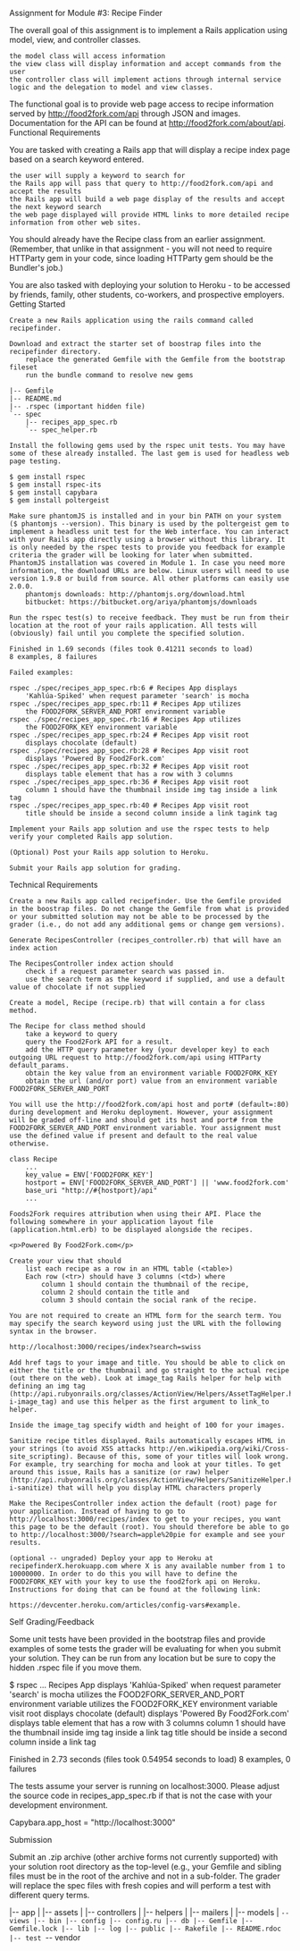 Assignment for Module #3: Recipe Finder

The overall goal of this assignment is to implement a Rails application using model, view, and controller classes.

    the model class will access information
    the view class will display information and accept commands from the user
    the controller class will implement actions through internal service logic and the delegation to model and view classes.

The functional goal is to provide web page access to recipe information served by http://food2fork.com/api through JSON and images. Documentation for the API can be found at http://food2fork.com/about/api.
Functional Requirements

You are tasked with creating a Rails app that will display a recipe index page based on a search keyword entered.

    the user will supply a keyword to search for
    the Rails app will pass that query to http://food2fork.com/api and accept the results
    the Rails app will build a web page display of the results and accept the next keyword search
    the web page displayed will provide HTML links to more detailed recipe information from other web sites.

You should already have the Recipe class from an earlier assignment. (Remember, that unlike in that assignment - you will not need to require HTTParty gem in your code, since loading HTTParty gem should be the Bundler's job.)

You are also tasked with deploying your solution to Heroku - to be accessed by friends, family, other students, co-workers, and prospective employers.
Getting Started

    Create a new Rails application using the rails command called recipefinder.

    Download and extract the starter set of boostrap files into the recipefinder directory.
        replace the generated Gemfile with the Gemfile from the bootstrap fileset
        run the bundle command to resolve new gems

    |-- Gemfile
    |-- README.md
    |-- .rspec (important hidden file)
    `-- spec
        |-- recipes_app_spec.rb
        `-- spec_helper.rb

    Install the following gems used by the rspec unit tests. You may have some of these already installed. The last gem is used for headless web page testing.

    $ gem install rspec
    $ gem install rspec-its
    $ gem install capybara
    $ gem install poltergeist

    Make sure phantomJS is installed and in your bin PATH on your system ($ phantomjs --version). This binary is used by the poltergeist gem to implement a headless unit test for the Web interface. You can interact with your Rails app directly using a browser without this library. It is only needed by the rspec tests to provide you feedback for example criteria the grader will be looking for later when submitted. PhantomJS installation was covered in Module 1. In case you need more information, the download URLs are below. Linux users will need to use version 1.9.8 or build from source. All other platforms can easily use 2.0.0.
        phantomjs downloads: http://phantomjs.org/download.html
        bitbucket: https://bitbucket.org/ariya/phantomjs/downloads

    Run the rspec test(s) to receive feedback. They must be run from their location at the root of your rails application. All tests will (obviously) fail until you complete the specified solution.

    Finished in 1.69 seconds (files took 0.41211 seconds to load)
    8 examples, 8 failures

    Failed examples:

    rspec ./spec/recipes_app_spec.rb:6 # Recipes App displays 
        'Kahlúa-Spiked' when request parameter 'search' is mocha
    rspec ./spec/recipes_app_spec.rb:11 # Recipes App utilizes 
        the FOOD2FORK_SERVER_AND_PORT environment variable
    rspec ./spec/recipes_app_spec.rb:16 # Recipes App utilizes 
        the FOOD2FORK_KEY environment variable
    rspec ./spec/recipes_app_spec.rb:24 # Recipes App visit root 
        displays chocolate (default)
    rspec ./spec/recipes_app_spec.rb:28 # Recipes App visit root 
        displays 'Powered By Food2Fork.com'
    rspec ./spec/recipes_app_spec.rb:32 # Recipes App visit root 
        displays table element that has a row with 3 columns
    rspec ./spec/recipes_app_spec.rb:36 # Recipes App visit root 
        column 1 should have the thumbnail inside img tag inside a link tag
    rspec ./spec/recipes_app_spec.rb:40 # Recipes App visit root 
        title should be inside a second column inside a link tagink tag

    Implement your Rails app solution and use the rspec tests to help verify your completed Rails app solution.

    (Optional) Post your Rails app solution to Heroku.

    Submit your Rails app solution for grading.

Technical Requirements

    Create a new Rails app called recipefinder. Use the Gemfile provided in the boostrap files. Do not change the Gemfile from what is provided or your submitted solution may not be able to be processed by the grader (i.e., do not add any additional gems or change gem versions).

    Generate RecipesController (recipes_controller.rb) that will have an index action

    The RecipesController index action should
        check if a request parameter search was passed in.
        use the search term as the keyword if supplied, and use a default value of chocolate if not supplied

    Create a model, Recipe (recipe.rb) that will contain a for class method.

    The Recipe for class method should
        take a keyword to query
        query the Food2Fork API for a result.
        add the HTTP query parameter key (your developer key) to each outgoing URL request to http://food2fork.com/api using HTTParty default_params.
        obtain the key value from an environment variable FOOD2FORK_KEY
        obtain the url (and/or port) value from an environment variable FOOD2FORK_SERVER_AND_PORT

    You will use the http://food2fork.com/api host and port# (default=:80) during development and Heroku deployment. However, your assignment will be graded off-line and should get its host and port# from the FOOD2FORK_SERVER_AND_PORT environment variable. Your assignment must use the defined value if present and default to the real value otherwise.

    class Recipe
        ...
        key_value = ENV['FOOD2FORK_KEY']
        hostport = ENV['FOOD2FORK_SERVER_AND_PORT'] || 'www.food2fork.com'
        base_uri "http://#{hostport}/api"
        ...

    Foods2Fork requires attribution when using their API. Place the following somewhere in your application layout file (application.html.erb) to be displayed alongside the recipes.

    <p>Powered By Food2Fork.com</p>

    Create your view that should
        list each recipe as a row in an HTML table (<table>)
        Each row (<tr>) should have 3 columns (<td>) where
            column 1 should contain the thumbnail of the recipe,
            column 2 should contain the title and
            column 3 should contain the social rank of the recipe.

    You are not required to create an HTML form for the search term. You may specify the search keyword using just the URL with the following syntax in the browser.

    http://localhost:3000/recipes/index?search=swiss

    Add href tags to your image and title. You should be able to click on either the title or the thumbnail and go straight to the actual recipe (out there on the web). Look at image_tag Rails helper for help with defining an img tag (http://api.rubyonrails.org/classes/ActionView/Helpers/AssetTagHelper.html#method-i-image_tag) and use this helper as the first argument to link_to helper.

    Inside the image_tag specify width and height of 100 for your images.

    Sanitize recipe titles displayed. Rails automatically escapes HTML in your strings (to avoid XSS attacks http://en.wikipedia.org/wiki/Cross-site_scripting). Because of this, some of your titles will look wrong. For example, try searching for mocha and look at your titles. To get around this issue, Rails has a sanitize (or raw) helper (http://api.rubyonrails.org/classes/ActionView/Helpers/SanitizeHelper.html#method-i-sanitize) that will help you display HTML characters properly

    Make the RecipesController index action the default (root) page for your application. Instead of having to go to http://localhost:3000/recipes/index to get to your recipes, you want this page to be the default (root). You should therefore be able to go to http://localhost:3000/?search=apple%20pie for example and see your results.

    (optional -- ungraded) Deploy your app to Heroku at recipefinderX.herokuapp.com where X is any available number from 1 to 10000000. In order to do this you will have to define the FOOD2FORK_KEY with your key to use the food2fork api on Heroku. Instructions for doing that can be found at the following link:

    https://devcenter.heroku.com/articles/config-vars#example.

Self Grading/Feedback

Some unit tests have been provided in the bootstrap files and provide examples of some tests the grader will be evaluating for when you submit your solution. They can be run from any location but be sure to copy the hidden .rspec file if you move them.

$ rspec 
...
Recipes App
  displays 'Kahlúa-Spiked' when request parameter 'search' is mocha
  utilizes the FOOD2FORK_SERVER_AND_PORT environment variable
  utilizes the FOOD2FORK_KEY environment variable
  visit root
    displays chocolate (default)
    displays 'Powered By Food2Fork.com'
    displays table element that has a row with 3 columns
    column 1 should have the thumbnail inside img tag inside a link tag
    title should be inside a second column inside a link tag

Finished in 2.73 seconds (files took 0.54954 seconds to load)
8 examples, 0 failures

The tests assume your server is running on localhost:3000. Please adjust the source code in recipes_app_spec.rb if that is not the case with your development environment.

Capybara.app_host = "http://localhost:3000"

Submission

Submit an .zip archive (other archive forms not currently supported) with your solution root directory as the top-level (e.g., your Gemfile and sibling files must be in the root of the archive and not in a sub-folder. The grader will replace the spec files with fresh copies and will perform a test with different query terms.

|-- app
|   |-- assets
|   |-- controllers
|   |-- helpers
|   |-- mailers
|   |-- models
|   `-- views
|-- bin
|-- config
|-- config.ru
|-- db
|-- Gemfile
|-- Gemfile.lock
|-- lib
|-- log
|-- public
|-- Rakefile
|-- README.rdoc
|-- test
`-- vendor

